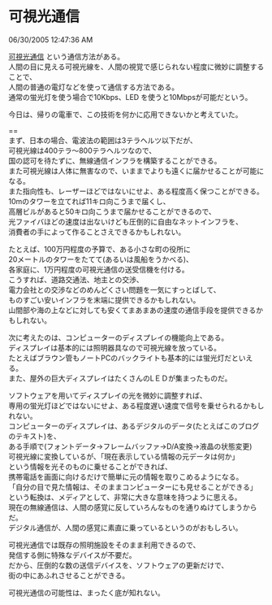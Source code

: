 可視光通信
====
06/30/2005 12:47:36 AM


<p><a href="http://www.vlcc.net/">可視光通信</a> という通信方法がある。<br />
人間の目に見える可視光線を、人間の視覚で感じられない程度に微妙に調整することで、<br />
人間の普通の電灯などを使って通信する方法である。<br />
通常の蛍光灯を使う場合で10Kbps、LED を使うと10Mbpsが可能だという。</p>

<p>今日は、帰りの電車で、この技術を何かに応用できないかと考えていた。</p>

<p>==<br />
まず、日本の場合、電波法の範囲は3テラヘルツ以下だが、<br />
可視光線は400テラ〜800テラヘルツなので、<br />
国の認可を待たずに、無線通信インフラを構築することができる。<br />
また可視光線は人体に無害なので、いままでよりも遠くに届かせることが可能になる。<br />
また指向性も、レーザーほどではないにせよ、ある程度高く保つことができる。<br />
10mのタワーを立てれば11キロ向こうまで届くし、<br />
高層ビルがあると50キロ向こうまで届かせることができるので、<br />
光ファイバほどの速度は出ないけども圧倒的に自由なネットインフラを、<br />
消費者の手によって作ることさえできるかもしれない。</p>

<p>たとえば、100万円程度の予算で、ある小さな町の役所に<br />
20メートルのタワーをたてて(あるいは風船をうかべる)、<br />
各家庭に、1万円程度の可視光通信の送受信機を付ける。<br />
こうすれば、道路交通法、地主との交渉、<br />
電力会社との交渉などのめんどくさい問題を一気にすっとばして、<br />
ものすごい安いインフラを末端に提供できるかもしれない。<br />
山間部や海の上などに対しても安くてまあまあの速度の通信手段を提供できるかもしれない。</p>

<p>次に考えたのは、コンピューターのディスプレイの機能向上である。<br />
ディスプレイは基本的には照明器具なので可視光線を放っている。<br />
たとえばブラウン管もノートPCのバックライトも基本的には蛍光灯だといえる。<br />
また、屋外の巨大ディスプレイはたくさんのLＥＤが集まったものだ。</p>

<p>ソフトウェアを用いてディスプレイの光を微妙に調整すれば、<br />
専用の蛍光灯ほどではないにせよ、ある程度遅い速度で信号を乗せられるかもしれない。<br />
コンピューターのディスプレイは、あるデジタルのデータ(たとえばこのブログのテキスト)を、<br />
ある手順で(フォントデータ→フレームバッファ→D/A変換→液晶の状態変更)<br />
可視光線に変換しているが、「現在表示している情報の元データは何か」<br />
という情報を光そのものに乗せることができれば、<br />
携帯電話を画面に向けるだけで簡単に元の情報を取りこめるようになる。<br />
「自分の目で見た情報は、そのままコンピューターにも見せることができる」<br />
という転換は、メディアとして、非常に大きな意味を持つように思える。<br />
現在の無線通信は、人間の感覚に反していろんなものを通りぬけてしまうからだ。<br />
デジタル通信が、人間の感覚に素直に乗っているというのがおもしろい。</p>

<p>可視光通信では既存の照明施設をそのまま利用できるので、<br />
発信する側に特殊なデバイスが不要だ。<br />
だから、圧倒的な数の送信デバイスを、ソフトウェアの更新だけで、<br />
街の中にあふれさせることができる。</p>

<p>可視光通信の可能性は、まったく底が知れない。<br />
</p>
